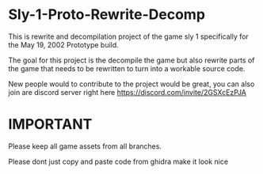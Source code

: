 # Sly-1-Proto-Rewrite-Decomp

This is rewrite and decompilation project of the game sly 1 specifically for the May 19, 2002 Prototype build.

The goal for this project is the decompile the game but also rewrite parts of the game that needs to be rewritten to turn into a workable source code.

New people would to contribute to the project would be great, you can also join are discord server right here https://discord.com/invite/2GSXcEzPJA

# IMPORTANT
Please keep all game assets from all branches.

Please dont just copy and paste code from ghidra make it look nice
